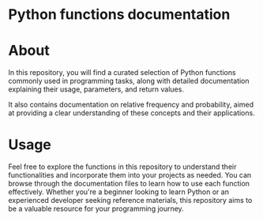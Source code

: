 # Python functions documentation

# About

In this repository, you will find a curated selection of Python functions commonly used in programming tasks, along with detailed documentation explaining their usage, parameters, and return values.

It also contains documentation on relative frequency and probability, aimed at providing a clear understanding of these concepts and their applications.

# Usage
Feel free to explore the functions in this repository to understand their functionalities and incorporate them into your projects as needed. You can browse through the documentation files to learn how to use each function effectively. Whether you're a beginner looking to learn Python or an experienced developer seeking reference materials, this repository aims to be a valuable resource for your programming journey.
